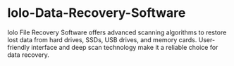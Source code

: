 # Iolo-Data-Recovery-Software
Iolo File Recovery Software offers advanced scanning algorithms to restore lost data from hard drives, SSDs, USB drives, and memory cards. User-friendly interface and deep scan technology make it a reliable choice for data recovery.
